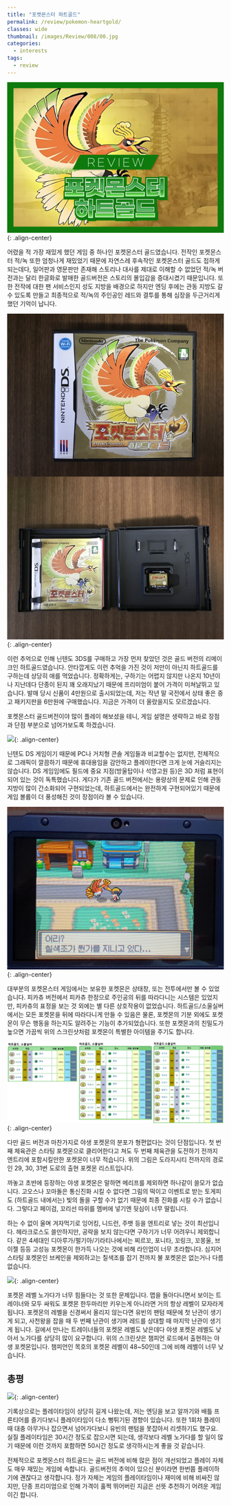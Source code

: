 ```yaml
---
title: "포켓몬스터 하트골드"
permalink: /review/pokemon-heartgold/
classes: wide
thumbnail: /images/Review/008/00.jpg
categories:
  - interests
tags:
  - review
---
```


![](/images/Review/008/00.jpg){: .align-center}

어렸을 적 가장 재밌게 했던 게임 중 하나인 포켓몬스터 골드였습니다. 전작인 포켓몬스터 적/녹 또한 엄청나게 재밌었기 때문에 자연스레 후속작인 포켓몬스터 골드도 접하게 되는데다, 일어판과 영문판만 존재해 스토리나 대사를 제대로 이해할 수 없었던 적/녹 버전과는 달리 한글화로 발매한 골드버전은 스토리의 몰입감을 증대시켰기 때문입니다. 또한 전작에 대한 팬 서비스인지 성도 지방을 배경으로 하지만 엔딩 후에는 관동 지방도 갈 수 있도록 만들고 최종적으로 적/녹의 주인공인 레드와 결투를 통해 심장을 두근거리게 했던 기억이 납니다.

![](/images/Review/008/01.jpg){: .align-center}

이런 추억으로 인해 닌텐도 3DS를 구매하고 가장 먼저 찾았던 것은 골드 버전의 리메이크인 하트골드였습니다. 안타깝게도 이런 추억을 가진 것이 저만이 아닌지 하트골드를 구하는데 상당히 애를 먹었습니다. 정확하게는, 구하기는 어렵지 않지만 나온지 10년이나 지난데다 단종이 된지 꽤 오래지났기 때문에 프리미엄이 붙어 가격이 미쳐날뛰고 있습니다. 발매 당시 신품이 4만원으로 출시되었는데, 저는 작년 말 국전에서 상태 좋은 중고 패키지판을 6만원에 구매했습니다. 지금은 가격이 더 올랐을지도 모르겠습니다.

포켓몬스터 골드버전이야 많이 플레이 해보셨을 테니, 게임 설명은 생략하고 바로 장점과 단점 부분으로 넘어가보도록 하겠습니다.

![](/images/Review/008/02.jpg){: .align-center}

닌텐도 DS 게임이기 때문에 PC나 거치형 콘솔 게임들과 비교할수는 없지만, 전체적으로 그래픽이 깔끔하기 때문에 휴대용임을 감안하고 플레이한다면 크게 눈에 거슬리지는 않습니다. DS 게임임에도 필드에 중요 지점(방울탑이나 석영고원 등)은 3D 처럼 표현이 되어 있는 것이 독특했습니다. 게다가 기존 골드 버전에서는 용량상의 문제로 인해 관동 지방이 많이 간소화되어 구현되었는데, 하트골드에서는 완전하게 구현되어있기 때문에 게임 볼륨이 더 풍성해진 것이 장점이라 볼 수 있습니다.

![](/images/Review/008/03.jpg){: .align-center}

대부분의 포켓몬스터 게임에서는 보유한 포켓몬은 상태창, 또는 전투에서만 볼 수 있었습니다. 피카츄 버전에서 피카츄 한정으로 주인공의 뒤를 따라다니는 시스템은 있었지만, 피카츄의 표정을 보는 것 외에는 별 다른 상호작용이 없었습니다. 하트골드/소울실버에서는 모든 포켓몬을 뒤에 따라다니게 만들 수 있음은 물론, 포켓몬의 기분 외에도 포켓몬이 무슨 행동을 하는지도 알려주는 기능이 추가되었습니다. 또한 포켓몬과의 친밀도가 높으면 가끔씩 위의 스크린샷처럼 포켓몬이 특별한 아이템을 주기도 합니다.

![](/images/Review/008/04.jpg){: .align-center}

다만 골드 버전과 마찬가지로 야생 포켓몬의 분포가 형편없다는 것이 단점입니다. 첫 번째 체육관은 스타팅 포켓몬으로 클리어한다고 쳐도 두 번째 체육관을 도전하기 전까지 엔트리에 포함시킬만한 포켓몬이 너무 적습니다. 위의 그림은 도라지시티 전까지의 경로인 29, 30, 31번 도로의 출현 포켓몬 리스트입니다. 

까놓고 초반에 등장하는 야생 포켓몬은 말하면 메리프를 제외하면 하나같이 쓸모가 없습니다. 고오스나 꼬마돌은 통신진화 시킬 수 없다면 그림의 떡이고 이벤트로 받는 토게피도 (하트골드 내에서는) 빛의 돌을 구할 수가 없기 때문에 최종 진화를 시킬 수가 없습니다. 그렇다고 페이검, 꼬리선 따위를 멤버에 넣기엔 뒷심이 너무 딸립니다.

하는 수 없이 울며 겨자먹기로 잉어킹, 니드런, 주뱃 등을 엔트리로 넣는 것이 최선입니다. 헤라크로스도 쓸만하지만, 공략을 보지 않는다면 구하기가 너무 어려우니 제외합니다. 같은 4세대인 디아루가/펄기아/기라티나에서는 찌르꼬, 포니타, 꼬링크, 꼬몽울, 브이젤 등등 고성능 포켓몬이 한가득 나오는 것에 비해 라인업이 너무 초라합니다. 심지어 스타팅 포켓몬인 브케인을 제외하고는 칠색조를 잡기 전까지 불 포켓몬은 없는거나 다름 없습니다.

![](/images/Review/008/05.jpg){: .align-center}

포켓몬 레벨 노가다가 너무 힘들다는 것 또한 문제입니다. 맵을 돌아다니면서 보이는 트레이너와 모두 싸워도 포켓몬 한두마리만 키우는게 아니라면 거의 항상 레벨이 모자라게 됩니다. 포켓몬의 레벨을 신경써서 올리지 않는다면 유빈의 팬텀 때문에 첫 난관이 생기게 되고, 사천왕을 잡을 때 두 번째 난관이 생기며 레드를 상대할 때 마지막 난관이 생기게 됩니다. 길에서 만나는 트레이너들의 포켓몬 레벨도 낮은데다 야생 포켓몬 레벨도 낮아서 노가다를 상당히 많이 요구합니다. 위의 스크린샷은 챔피언 로드에서 출현하는 야생 포켓몬입니다. 챔피언인 목호의 포켓몬 레벨이 48~50인데 그에 비해 레벨이 너무 낮습니다.

## 총평

![](/images/Review/008/06.jpg){: .align-center}

기록상으로는 플레이타임이 상당히 길게 나왔는데, 저는 엔딩을 보고 알까기와 배틀 프론티어를 즐기다보니 플레이타임이 다소 뻥튀기된 경향이 있습니다. 또한 1회차 플레이 때 대충 아무거나 잡으면서 넘어가다보니 유빈의 팬텀을 못잡아서 리셋하기도 했구요. 실질 플레이타임은 30시간 정도로 잡으시면 되는데, 생각보다 레벨 노가다를 할 일이 많기 때문에 이런 것까지 포함하면 50시간 정도로 생각하시는게 좋을 것 같습니다.

전체적으로 포켓몬스터 하트골드는 골드 버전에 비해 많은 점이 개선되었고 플레이 자체도 매우 재밌는 게임에 속합니다. 골드버전의 추억이 있으신 분이라면 한번쯤 플레이하기에 괜찮다고 생각합니다. 정가 자체는 게임의 플레이타임이나 재미에 비해 비싸진 않지만, 단종 프리미엄으로 인해 가격이 훌쩍 뛰어버린 지금은 선뜻 추천하기 어려운 게임이긴 합니다.
